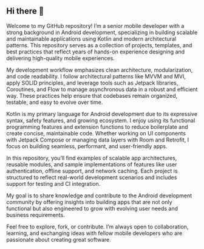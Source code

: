 ## Hi there 👋

Welcome to my GitHub repository! I’m a senior mobile developer with a strong background in Android development, specializing in building scalable and maintainable applications using Kotlin and modern architectural patterns. This repository serves as a collection of projects, templates, and best practices that reflect years of hands-on experience designing and delivering high-quality mobile experiences.

My development workflow emphasizes clean architecture, modularization, and code readability. I follow architectural patterns like MVVM and MVI, apply SOLID principles, and leverage tools such as Jetpack libraries, Coroutines, and Flow to manage asynchronous data in a robust and efficient way. These practices help ensure that codebases remain organized, testable, and easy to evolve over time.

Kotlin is my primary language for Android development due to its expressive syntax, safety features, and growing ecosystem. I enjoy using its functional programming features and extension functions to reduce boilerplate and create concise, maintainable code. Whether working on UI components with Jetpack Compose or managing data layers with Room and Retrofit, I focus on building seamless, performant, and user-friendly apps.

In this repository, you’ll find examples of scalable app architectures, reusable modules, and sample implementations of features like user authentication, offline support, and network caching. Each project is structured to reflect real-world development scenarios and includes support for testing and CI integration.

My goal is to share knowledge and contribute to the Android development community by offering insights into building apps that are not only functional but also engineered to grow with evolving user needs and business requirements.

Feel free to explore, fork, or contribute. I’m always open to collaboration, learning, and exchanging ideas with fellow mobile developers who are passionate about creating great software.
